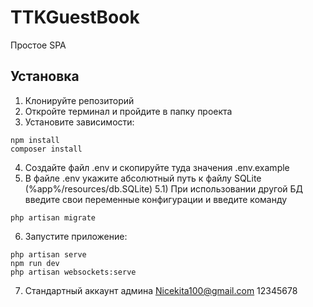 # TTKGuestBook

Простое SPA

## Установка

1) Клонируйте репозиторий
2) Откройте терминал и пройдите в папку проекта
3) Установите зависимости:
```
npm install
composer install
```
4) Создайте файл .env и скопируйте туда значения .env.example
5) В файле .env укажите абсолютный путь к файлу SQLite (%app%/resources/db.SQLite)
5.1) При использовании другой БД введите свои переменные конфигурации и введите команду
```
php artisan migrate
```
6) Запустите приложение:
```
php artisan serve
npm run dev
php artisan websockets:serve
```
7) Стандартный аккаунт админа
Nicekita100@gmail.com
12345678
